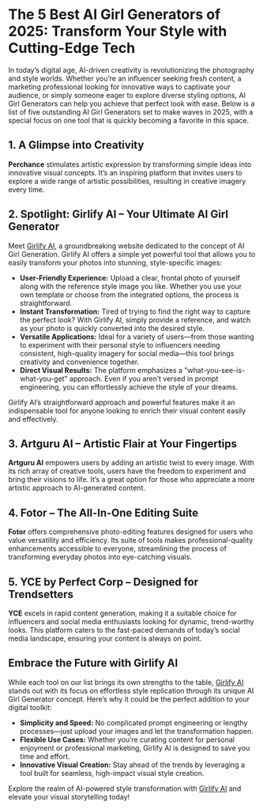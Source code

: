 # The 5 Best AI Girl Generators of 2025: Transform Your Style with Cutting-Edge Tech

In today’s digital age, AI-driven creativity is revolutionizing the photography and style worlds. Whether you’re an influencer seeking fresh content, a marketing professional looking for innovative ways to captivate your audience, or simply someone eager to explore diverse styling options, AI Girl Generators can help you achieve that perfect look with ease. Below is a list of five outstanding AI Girl Generators set to make waves in 2025, with a special focus on one tool that is quickly becoming a favorite in this space.

## 1. A Glimpse into Creativity

**Perchance** stimulates artistic expression by transforming simple ideas into innovative visual concepts. It’s an inspiring platform that invites users to explore a wide range of artistic possibilities, resulting in creative imagery every time.

## 2. Spotlight: Girlify AI – Your Ultimate AI Girl Generator

Meet [Girlify AI](https://girlify.ai/), a groundbreaking website dedicated to the concept of AI Girl Generation. Girlify AI offers a simple yet powerful tool that allows you to easily transform your photos into stunning, style-specific images:

- **User-Friendly Experience:** Upload a clear, frontal photo of yourself along with the reference style image you like. Whether you use your own template or choose from the integrated options, the process is straightforward.
- **Instant Transformation:** Tired of trying to find the right way to capture the perfect look? With Girlify AI, simply provide a reference, and watch as your photo is quickly converted into the desired style.
- **Versatile Applications:** Ideal for a variety of users—from those wanting to experiment with their personal style to influencers needing consistent, high-quality imagery for social media—this tool brings creativity and convenience together.
- **Direct Visual Results:** The platform emphasizes a "what-you-see-is-what-you-get" approach. Even if you aren’t versed in prompt engineering, you can effortlessly achieve the style of your dreams.

Girlify AI’s straightforward approach and powerful features make it an indispensable tool for anyone looking to enrich their visual content easily and effectively.

## 3. Artguru AI – Artistic Flair at Your Fingertips

**Artguru AI** empowers users by adding an artistic twist to every image. With its rich array of creative tools, users have the freedom to experiment and bring their visions to life. It’s a great option for those who appreciate a more artistic approach to AI-generated content.

## 4. Fotor – The All-In-One Editing Suite

**Fotor** offers comprehensive photo-editing features designed for users who value versatility and efficiency. Its suite of tools makes professional-quality enhancements accessible to everyone, streamlining the process of transforming everyday photos into eye-catching visuals.

## 5. YCE by Perfect Corp – Designed for Trendsetters

**YCE** excels in rapid content generation, making it a suitable choice for influencers and social media enthusiasts looking for dynamic, trend-worthy looks. This platform caters to the fast-paced demands of today’s social media landscape, ensuring your content is always on point.

## Embrace the Future with Girlify AI

While each tool on our list brings its own strengths to the table, [Girlify AI](https://girlify.ai/) stands out with its focus on effortless style replication through its unique AI Girl Generator concept. Here’s why it could be the perfect addition to your digital toolkit:

- **Simplicity and Speed:** No complicated prompt engineering or lengthy processes—just upload your images and let the transformation happen.
- **Flexible Use Cases:** Whether you’re curating content for personal enjoyment or professional marketing, Girlify AI is designed to save you time and effort.
- **Innovative Visual Creation:** Stay ahead of the trends by leveraging a tool built for seamless, high-impact visual style creation.

Explore the realm of AI-powered style transformation with [Girlify AI](https://girlify.ai/) and elevate your visual storytelling today!
